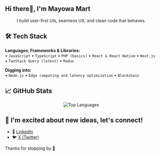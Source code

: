 ## Hi there👋, I'm Mayowa Mart

<p align="center">
I build user-first UIs, seamless UX, and clean code that behaves.
</p>

## 🛠️ Tech Stack

**Languages, Frameworks & Libraries:**  
• `JavaScript` • `TypeScript` • `PHP (basics)` • `React & React Native` • `Next.js` • `TanStack Query (latest)` • `Redux`

**Digging into:**  
• `Node.js` • `Edge computing and latency optimization` • `Blockchain`

## 📈 GitHub Stats

<p align="center">
  <img src="https://github-readme-stats.vercel.app/api/top-langs/?username=olu-martins&layout=compact&theme=radical" alt="Top Languages" />
</p>

## 🤝 I'm excited about new ideas, let's connect!

- 💼 [LinkedIn](https://linkedin.com/in/olumayowa-olukayode-1532171b2)   
- 🐦 [X (Twitter)](https://x.com/Olumayowa_Snr)

Thanks for stopping by 🚀
